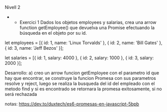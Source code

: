 Nivell 2
- - Exercici 1
Dados los objetos employees y salarias, crea una arrow function getEmployee() que devuelva una Promise efectuando la búsqueda en el objeto por su id.

let employees = [{
    id: 1,
    name: 'Linux Torvalds'
}, {
    id: 2,
    name: 'Bill Gates'
},{
    id: 3,
    name: 'Jeff Bezos'
}];
 
let salaries = [{
    id: 1,
    salary: 4000
}, {
    id: 2,
    salary: 1000
}, {
    id: 3,
    salary: 2000
}];

Desarrollo:
a) creo un arrow funcion getEmployee con el parametro id que hay que encontrar, se construye la funcion Promesa con sus parametros resolve y reject, luego se realiza la busqueda del id del empleado con el metodo find y si es encontrado se retornara la promesa exitosamente, si no será rechazada


notas: https://dev.to/duxtech/es6-promesas-en-javascript-5bpb